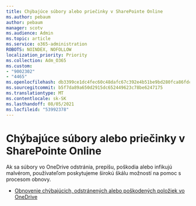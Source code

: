 ```yaml
---
title: Chýbajúce súbory alebo priečinky v SharePointe Online
ms.author: pebaum
author: pebaum
manager: scotv
ms.audience: Admin
ms.topic: article
ms.service: o365-administration
ROBOTS: NOINDEX, NOFOLLOW
localization_priority: Priority
ms.collection: Adm_O365
ms.custom:
- "9002302"
- "4465"
ms.openlocfilehash: db3399ce1dc4fec60c48dafc67c392e4b51be9bd280fca86fdc3ef3b56ed1c6e
ms.sourcegitcommit: b5f7da89a650d2915dc652449623c78be6247175
ms.translationtype: MT
ms.contentlocale: sk-SK
ms.lasthandoff: 08/05/2021
ms.locfileid: "53992378"
---
```

# <a name="missing-filesfolders-in-sharepoint-online"></a>Chýbajúce súbory alebo priečinky v SharePointe Online

Ak sa súbory vo OneDrive odstránia, prepíšu, poškodia alebo infikujú malvérom, používateľom poskytujeme širokú škálu možností na pomoc s procesom obnovy.

- [Obnovenie chýbajúcich, odstránených alebo poškodených položiek vo OneDrive](https://go.microsoft.com/fwlink/?linkid=2125166)
